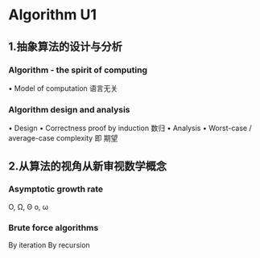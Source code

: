 # Algorithm U1

## 1.抽象算法的设计与分析

### Algorithm - the spirit of computing

• Model of computation 语言无关

###  Algorithm design and analysis

• Design
	• Correctness proof by induction 数归
• Analysis
	• Worst-case / average-case complexity 即 期望

## 2.从算法的视角从新审视数学概念

### Asymptotic growth rate

Ο, Ω, Θ
o, ω

### Brute force algorithms

By iteration
By recursion